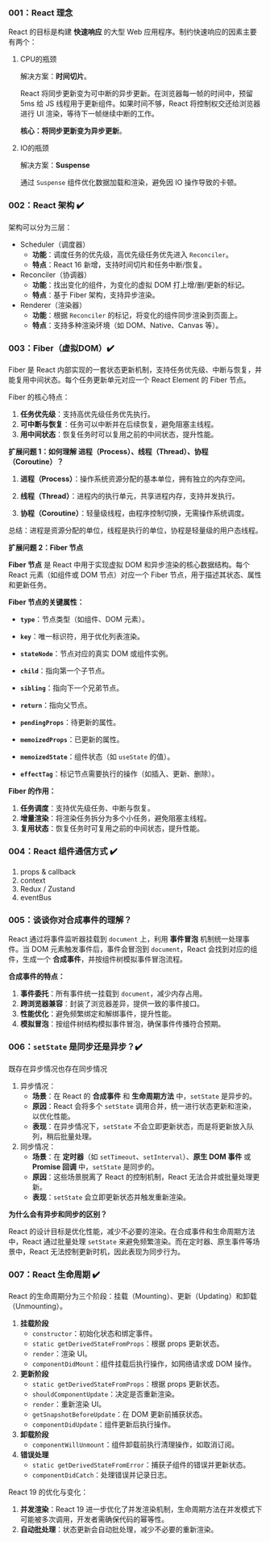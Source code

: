 ### 001：React 理念

React 的目标是构建 **快速响应** 的大型 Web 应用程序。制约快速响应的因素主要有两个：

1. CPU的瓶颈

   解决方案：**时间切片**。

   React 将同步更新变为可中断的异步更新。在浏览器每一帧的时间中，预留 5ms 给 JS 线程用于更新组件。如果时间不够，React 将控制权交还给浏览器进行 UI 渲染，等待下一帧继续中断的工作。

   **核心：将同步更新变为异步更新**。

2. IO的瓶颈

   解决方案：**Suspense**
   
   通过 `Suspense` 组件优化数据加载和渲染，避免因 IO 操作导致的卡顿。

### 002：React 架构 ✔️

架构可以分为三层：

- Scheduler（调度器）
  - **功能**：调度任务的优先级，高优先级任务优先进入 `Reconciler`。
  - **特点**：React 16 新增，支持时间切片和任务中断/恢复。
- Reconciler（协调器）
  - **功能**：找出变化的组件，为变化的虚拟 DOM 打上增/删/更新的标记。
  - **特点**：基于 Fiber 架构，支持异步渲染。
- Renderer（渲染器）
  - **功能**：根据 `Reconciler` 的标记，将变化的组件同步渲染到页面上。
  - **特点**：支持多种渲染环境（如 DOM、Native、Canvas 等）。

### 003：Fiber（虚拟DOM）✔️

Fiber 是 React 内部实现的一套状态更新机制，支持任务优先级、中断与恢复，并能复用中间状态。每个任务更新单元对应一个 React Element 的 Fiber 节点。

Fiber 的核心特点：

1. **任务优先级**：支持高优先级任务优先执行。
2. **可中断与恢复**：任务可以中断并在后续恢复，避免阻塞主线程。
3. **用中间状态**：恢复任务时可以复用之前的中间状态，提升性能。



**扩展问题 1：如何理解 进程（Process）、线程（Thread）、协程（Coroutine）？**

1. **进程（Process）**：操作系统资源分配的基本单位，拥有独立的内存空间。

2. **线程（Thread）**：进程内的执行单元，共享进程内存，支持并发执行。

3. **协程（Coroutine）**：轻量级线程，由程序控制切换，无需操作系统调度。

总结：进程是资源分配的单位，线程是执行的单位，协程是轻量级的用户态线程。



**扩展问题 2：Fiber 节点**

**Fiber 节点** 是 React 中用于实现虚拟 DOM 和异步渲染的核心数据结构。每个 React 元素（如组件或 DOM 节点）对应一个 Fiber 节点，用于描述其状态、属性和更新任务。

**Fiber 节点的关键属性：**

- **`type`**：节点类型（如组件、DOM 元素）。

- **`key`**：唯一标识符，用于优化列表渲染。

- **`stateNode`**：节点对应的真实 DOM 或组件实例。

- **`child`**：指向第一个子节点。

- **`sibling`**：指向下一个兄弟节点。

- **`return`**：指向父节点。

- **`pendingProps`**：待更新的属性。

- **`memoizedProps`**：已更新的属性。

- **`memoizedState`**：组件状态（如 `useState` 的值）。

- **`effectTag`**：标记节点需要执行的操作（如插入、更新、删除）。

**Fiber 的作用：**

1. **任务调度**：支持优先级任务、中断与恢复。
2. **增量渲染**：将渲染任务拆分为多个小任务，避免阻塞主线程。
3. **复用状态**：恢复任务时可复用之前的中间状态，提升性能。

### 004：React 组件通信方式 ✔️

1. props & callback
2. context
3. Redux /  Zustand 
4. eventBus 

### 005：谈谈你对合成事件的理解？

React 通过将事件监听器挂载到 `document` 上，利用 **事件冒泡** 机制统一处理事件。当 DOM 元素触发事件后，事件会冒泡到 `document`，React 会找到对应的组件，生成一个 **合成事件**，并按组件树模拟事件冒泡流程。

**合成事件的特点：**

1. **事件委托**：所有事件统一挂载到 `document`，减少内存占用。
2. **跨浏览器兼容**：封装了浏览器差异，提供一致的事件接口。
3. **性能优化**：避免频繁绑定和解绑事件，提升性能。
4. **模拟冒泡**：按组件树结构模拟事件冒泡，确保事件传播符合预期。

### 006：`setState` 是同步还是异步？✔️

既存在异步情况也存在同步情况

1. 异步情况：
   - **场景**：在 React 的 **合成事件** 和 **生命周期方法** 中，`setState` 是异步的。
   - **原因**：React 会将多个 `setState` 调用合并，统一进行状态更新和渲染，以优化性能。
   - **表现**：在异步情况下，`setState` 不会立即更新状态，而是将更新放入队列，稍后批量处理。
2. 同步情况：
   - **场景**：在 **定时器**（如 `setTimeout`、`setInterval`）、**原生 DOM 事件** 或 **Promise 回调** 中，`setState` 是同步的。
   - **原因**：这些场景脱离了 React 的控制机制，React 无法合并或批量处理更新。
   - **表现**：`setState` 会立即更新状态并触发重新渲染。

**为什么会有异步和同步的区别？**

React 的设计目标是优化性能，减少不必要的渲染。在合成事件和生命周期方法中，React 通过批量处理 `setState` 来避免频繁渲染。而在定时器、原生事件等场景中，React 无法控制更新时机，因此表现为同步行为。

### 007：React 生命周期 ✔️

React 的生命周期分为三个阶段：挂载（Mounting）、更新（Updating）和卸载（Unmounting）。

1. **挂载阶段**
   - `constructor`：初始化状态和绑定事件。
   - `static getDerivedStateFromProps`：根据 props 更新状态。
   - `render`：渲染 UI。
   - `componentDidMount`：组件挂载后执行操作，如网络请求或 DOM 操作。
2. **更新阶段**
   - `static getDerivedStateFromProps`：根据 props 更新状态。
   - `shouldComponentUpdate`：决定是否重新渲染。
   - `render`：重新渲染 UI。
   - `getSnapshotBeforeUpdate`：在 DOM 更新前捕获状态。
   - `componentDidUpdate`：组件更新后执行操作。
3. **卸载阶段**
   - `componentWillUnmount`：组件卸载前执行清理操作，如取消订阅。
4. **错误处理**
   - `static getDerivedStateFromError`：捕获子组件的错误并更新状态。
   - `componentDidCatch`：处理错误并记录日志。

React 19 的优化与变化：

1. **并发渲染**：React 19 进一步优化了并发渲染机制，生命周期方法在并发模式下可能被多次调用，开发者需确保代码的幂等性。
2. **自动批处理**：状态更新会自动批处理，减少不必要的重新渲染。
